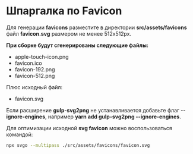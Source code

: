 # Шпаргалка по Favicon

Для генерации **favicons** разместите в директории **src/assets/favicons** файл **favicon.svg** размером не менее 512x512px.

**При сборке будут сгенерированы следующие файлы:**

- apple-touch-icon.png
- favicon.ico
- favicon-192.png
- favicon-512.png

Плюс исходный файл:

- favicon.svg

Если расширение **gulp-svg2png** не устанавливается добавьте флаг **--ignore-engines**, например **yarn add gulp-svg2png --ignore-engines**.

Для оптимизации исходной **svg favicon** можно воспользоваться командой:

```bash
npx svgo --multipass ./src/assets/favicons/favicon.svg
```
